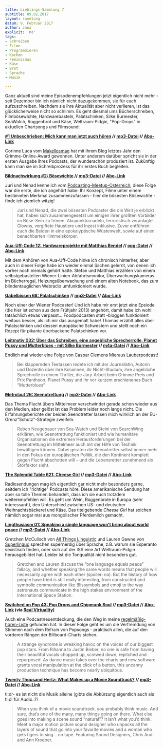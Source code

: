 ```yaml
---
title: Lieblings-Sammlung 7
subtitle: 09.02.2017
layout: sammlung
datum: 9. Februar 2017
author: Jana
explicit: 'no'
tags:
- Schreiben
- Filme
- Programmieren
- Kochen
- Feminismus
- Käse
- Brot
- Sprache
- Musik

---
```


Ganz aktuell sind meine Episodenempfehlungen jetzt eigentlich nicht mehr - seit Dezember bin ich nämlich nicht dazugekommen, sie für euch aufzuschreiben. Nachdem sie ihre Aktualität aber nicht verlieren, ist das glücklicherweise nicht so schlimm. Es geht diesmal ums Bücherschreiben, Filmbösewichte, Hardwarebasteln, Palatschinken, Silke Burmester, SeaWatch, Roggenbrot und Käse, Weltraum-Pidgin, "Pop-Drops" in aktuellen Chartsongs und Filmsound:



**[#1 Unbeschrieben: Mich kann man jetzt auch hören](http://www.makellosmag.de/mich-kann-man-jetzt-auch-hoeren-1-unbeschrieben-podcast/) // [mp3-Datei](http://traffic.libsyn.com/makellosmag/001_Unbeschrieben_Podcast.mp3
) // [Abo-Link](http://www.makellosmag.de/feed/podcast/)**

Corinne Luca vom [Makellosmag](http://www.makellosmag.de) hat mit ihrem Blog letztes Jahr den Grimme-Online-Award gewonnen. Unter anderem darüber spricht sie in der ersten Ausgabe ihres Podcasts, der wunderschön produziert ist. Zukünftig kann man sie im Schreibprozess für ihr erstes Buch begleiten.


**[Bildnachwirkung #2: Bösewichte](http://bildnachwirkung.libsyn.com/2-bsewichte) // [mp3-Datei]( http://traffic.libsyn.com/bildnachwirkung/Episode2_Mastering.mp3) // [Abo-Link](http://bildnachwirkung.libsyn.com/rss)**

Juri und Nenad kenne ich vom [Podcasting-Meetup-Osterreich](http://Www.podcasterei.at), diese Folge war die erste, die ich angehört habe. Ihr Konzept, Filme unter einem bestimmten Merkmal zusammenzufassen - hier die bösesten Bösewichte - finde ich ziemlich witzig!

<blockquote>Juri und Nenad, die zwei bösesten Podcaster die die Welt je erblickt hat, haben sich zusammengesetzt um einigen ihrer größten Vorbilder im Böse-Sein zu frönen. Akupunkturnadeln, terroristisch veranlagte Clowns, vergiftete Haustiere und Inzest inklusive. Zuvor entführen euch die Beiden in eine apokalyptische Wüstenwelt, sowie auf einen benachbarten Himmelskörper.</blockquote>



**[Aua-Uff-Code 12: Hardwareprojekte mit Matthias Bendel](https://aua-uff-co.de/2016/11/13/episode12.html) // [ogg-Datei](http://aua-uff-co.de/episodes/episode12.ogg) // [Abo-Link](https://aua-uff-co.de/episodes.mp3.rss)**

Mit dem Anhören von Aua-Uff-Code hinke ich chronisch hinterher, aber auch in dieser Folge habe ich wieder einmal Sachen gelernt, von denen ich vorher noch niemals gehört hatte. Stefan und Matthias erzählen von einem selbstgebastelten Wiener-Linien-Abfahrtsmonitor, Überwachungskameras im Bücherregal, Heizungsüberwachung und einem alten Notebook, das zum blindentauglichen Webradio umfunktioniert wurde.


**[Gabelbissen 68: Palatschinken]( http://gabelbissen.at/gabelbissen/gabelbissen-68-palatschinken/
) // [mp3-Datei](http://gabelbissen.at/podlove/file/282/s/feed/c/gabelbissen/GAP0068.mp3) // [Abo-Link](http://gabelbissen.at/feed/gabelbissen-m4a/)**

Noch einer der Wiener Podcaster! Und ich habe mir erst jetzt eine Epsiode (die hier ist schon aus dem Frühjahr 2013) angehört, damit habe ich wohl tatsächlich etwas verpasst... Foodpodcasten statt -bloggen funktioniert weitaus besser, als ich mir das ausgemalt habe! Thomas erzählt alles über Palatschinken und dessen europäische Schwestern und stellt noch ein Rezept für pikante überbackene Palatschinken vor.

**[Leitmotiv 032: Über das Schreiben, eine angebliche Sprecherrolle, Planet Pussy und Mutterblues - mit Silke Burmester](http://leitmotiv.cc/leitmotiv-032-ueber-das-schreiben-eine-angebliche-sprecherrolle-planet-pussy-und-mutterblues-mit-silke-burmester/) // [m4a-Datei](http://leitmotiv.cc/podlove/file/657/s/feed/c/m4a/leitmotiv_e032.m4a) // [Abo-Link](http://leitmotiv.cc/feed/m4a/)**

Endlich mal wieder eine Folge von Caspar Clemens Mieraus Lauberpodcast!

<blockquote>Bei klappernden Teetassen redete ich mit der Journalistin, Autorin und Dozentin über ihre Kolumnen, ihr Nicht-Studium, ihre angebliche Sprechrolle in einem Thriller, die Jury-Arbeit beim Grimme Preis und Prix Pantheon, Planet Pussy und ihr vor kurzem erschienenes Buch “Mutterblues”</blockquote>


**[Metrolaut 26: Seenotrettung](https://www.metronaut.de/metrolaut026/) // [mp3-Datei](https://cdn.metronaut.de/metrolaut026.mp3
) // [Abo-Link](https://www.metronaut.de/feed/mp3/)**

Das Thema Flucht übers Mittelmeer verschwindet gerade schon wieder aus den Medien, aber gelöst ist das Problem leider noch lange nicht. Die Erfahrungsberichte der beiden Seenotretter lassen mich wirklich an der EU-Grenz"Schutz"-Strategie zweifeln.

<blockquote>Ruben Neugebauer von Sea-Watch und Steini von SearchWing erklären, wie Seenotrettung funktioniert und wie humanitäre Organisationen die extremen Herausforderungen bei der Seenotrettung im Mittelmeer auch mit der Hilfe von Technik bewältigen können. Dabei geraten die Seenotretter selbst immer mehr in den Fokus der europäischen Politik, die den Kontinent komplett gegen Flucht abschotten will – und die Lebensretter zunehmend als Störfaktor sieht.</blockquote>


**[The Splendid Table 621: Cheese Girl](https://www.splendidtable.org/episode/621) // [mp3-Datei](http://play.podtrac.com/APM-SplendidTable/play.publicradio.org/rss/d/podcast/splendid_table/2016/12/16/splendidtable_20161216_64.mp3) // [Abo-Link](http://www.splendidtable.org/feeds/podcast/rss)**

Radiosendungen mag ich eigentlich gar nicht mehr besonders gerne, seitdem ich "richtige" Podcasts höre. Diese amerikanische Sendung hat aber so tolle Themen behandelt, dass ich sie euch trotzdem weiterempfehlen will. Es geht um Wein, Roggenbrote in Europa (sehr interessant!), den Unterschied zwischen US- und deutscher Weihnachtsbäckerei und Käse. Das titelgebende *Cheese Girl* hat solchen nämlich sogar mal aus mongolischer Pferdemilch gemacht.


**[Lingthusiasm 01: Speaking a single language won't bring about world peace](http://lingthusiasm.com/post/154520059101/lingthusiasm-episode-1-speaking-a-single-language) // [mp3-Datei](http://dts.podtrac.com/redirect.mp3/feeds.soundcloud.com/stream/297529920-lingthusiasm-01-the-one-langauge-peace-fallacy.mp3) // [Abo-Link](http://feeds.soundcloud.com/users/soundcloud:users:237055046/sounds.rss)**

Gretchen McCulloch von [All Things Linguistic](http://www.allthingslinguistic.com) und Lauren Gawne von [Superlinguo](http://Superlinguo.com) sprechen supernerdig über Sprache, z.B. warum sie Esperanto sexistisch finden, oder sich auf der ISS eine Art Weltraum-Pidgin herausgebildet hat. Leider ist die Tonqualität nicht besonders gut.

<blockquote>Gretchen and Lauren discuss the “one language equals peace” fallacy, and whether speaking the same words means that people will necessarily agree with each other (spoiler: no). But the history of how people have tried is still really interesting, from constructed and symbolic communication like Blissymbols and emoji to the way astronauts communicate in the high stakes environment of the International Space Station.</blockquote>


**[Switched on Pop 43: Pop Drops and Chipmunk Soul](http://www.switchedonpop.com/43-pop-drops-and-chipmunk-soul/) // [mp3-Datei](http://media.blubrry.com/switchedonpop/traffic.megaphone.fm/PNP8731154321.mp3) // [Abo-Link](http://www.switchedonpop.com/?feed=podcast) (via [Real Virtuality](http://realvirtuality.info/2017/01/das-interessanteste-an-moana-2016/))**

Auch eine Podcastneuentdeckung, die den Weg in meine [regelmäßig-hören-Liste](http://www.lieblings-plaetzchen.com/lieblings-podcasts.html) gefunden hat. In dieser Folge geht es um die Verfremdung von Stimmen nach dem Refrain von Popsongs - praktisch allen, die auf den vorderen Rängen der Billboard-Charts stehen.

<blockquote>A strange syndrome is wreaking havoc on the voices of our biggest pop stars. From Rihanna to Justin Bieber, no one is safe from having their beautiful vocals chopped up, screwed down, repitched and repurposed. As dance music takes over the charts and new software grants vocal manipulation at the click of a button, this uncanny production technique has become nearly ubiquitous.</blockquote>


**[Twenty Thousand Hertz: What Makes up a Movie Soundtrack?](http://20khz.libsyn.com/what-makes-up-a-movie-soundtrack) // [mp3-Datei](http://dts.podtrac.com/redirect.mp3/traffic.libsyn.com/20khz/20K_-_Movie_Sounds_v1.mp3) // [Abo-Link](http://20khz.libsyn.com/rss)**

tl;dr- es ist nicht die Musik alleine (gibts die Abkürzung eigentlich auch als tl;dl für Audio..?)

<blockquote>When you think of a movie soundtrack, you probably think music. And sure, that’s one of the many, many things going on there. What else goes into making a scene sound “natural”? It isn’t what you’d think. Meet a major motion picture sound designer who unpacks all the layers of sound that go into your favorite movies and a woman who gets tigers to sing... on tape. Featuring Sound Designers, Chris Aud and Ann Kroeber.</blockquote>
